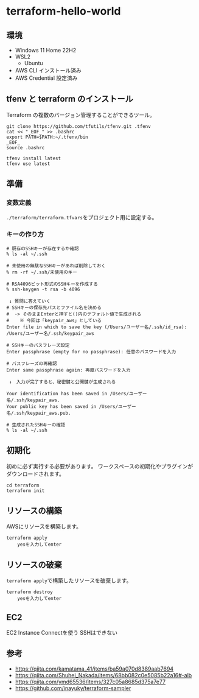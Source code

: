 # terraform-hello-world

## 環境

- Windows 11 Home 22H2
- WSL2
  - Ubuntu
- AWS CLI インストール済み
- AWS Credential 設定済み

## tfenv と terraform のインストール

Terraform の複数のバージョン管理することができるツール。

```
git clone https://github.com/tfutils/tfenv.git .tfenv
cat << "_EOF_" >> .bashrc
export PATH=$PATH:~/.tfenv/bin
_EOF_
source .bashrc

tfenv install latest
tfenv use latest
```

## 準備

### 変数定義

`./terraform/terraform.tfvars`をプロジェクト用に設定する。

### キーの作り方

```
# 既存のSSHキーが存在するか確認
% ls -al ~/.ssh

# 未使用の無駄なSSHキーがあれば削除しておく
% rm -rf ~/.ssh/未使用のキー

# RSA4096ビット形式のSSHキーを作成する
% ssh-keygen -t rsa -b 4096

 ↓ 質問に答えていく
# SSHキーの保存先パスとファイル名を決める
#  -> そのままEnterと押すと()内のデフォルト値で生成される
#    ※ 今回は「keypair_aws」としている
Enter file in which to save the key (/Users/ユーザー名/.ssh/id_rsa): /Users/ユーザー名/.ssh/keypair_aws

# SSHキーのパスフレーズ設定
Enter passphrase (empty for no passphrase): 任意のパスワードを入力

# パスフレーズの再確認
Enter same passphrase again: 再度パスワードを入力

 ↓　入力が完了すると、秘密鍵と公開鍵が生成される

Your identification has been saved in /Users/ユーザー名/.ssh/keypair_aws.
Your public key has been saved in /Users/ユーザー名/.ssh/keypair_aws.pub.

# 生成されたSSHキーの確認
% ls -al ~/.ssh
```

## 初期化

初めに必ず実行する必要があります。
ワークスペースの初期化やプラグインがダウンロードされます。

```
cd terraform
terraform init
```

## リソースの構築

AWSにリソースを構築します。

```
terraform apply
    yesを入力してenter
```

## リソースの破棄

`terraform apply`で構築したリソースを破棄します。

```
terraform destroy
    yesを入力してenter
```

## EC2

EC2 Instance Connectを使う
SSHはできない

## 参考

- https://qiita.com/kamatama_41/items/ba59a070d8389aab7694
- https://qiita.com/Shuhei_Nakada/items/68bb082c0e5085b22a16#-alb
- https://qiita.com/ymd65536/items/327c05a8685d375a7e77
- https://github.com/inayuky/terraform-sampler

